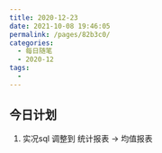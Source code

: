```yaml
---
title: 2020-12-23
date: 2021-10-08 19:46:05
permalink: /pages/82b3c0/
categories:
  - 每日随笔
  - 2020-12
tags:
  - 
---
```

## 今日计划  

1. 实况sql 调整到 统计报表 -> 均值报表

